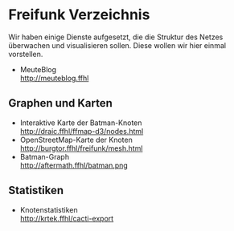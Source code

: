 # Freifunk Verzeichnis

Wir haben einige Dienste aufgesetzt, die die Struktur des Netzes überwachen und visualisieren sollen. Diese wollen wir hier einmal vorstellen.

 * MeuteBlog<br>
   <http://meuteblog.ffhl>

## Graphen und Karten

 * Interaktive Karte der Batman-Knoten<br>
   <http://draic.ffhl/ffmap-d3/nodes.html>
 * OpenStreetMap-Karte der Knoten<br>
   <http://burgtor.ffhl/freifunk/mesh.html>
 * Batman-Graph<br>
   <http://aftermath.ffhl/batman.png>

## Statistiken

 * Knotenstatistiken<br>
   <http://krtek.ffhl/cacti-export>